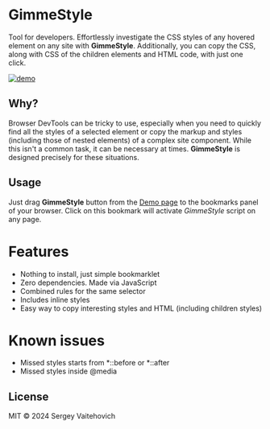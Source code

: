 # GimmeStyle

Tool for developers.
Effortlessly investigate the CSS styles of any hovered element on any site with **GimmeStyle**.
Additionally, you can copy the CSS, along with CSS of the children elements and HTML code, with just one click.

[![demo](https://github.com/SW999/gimme-style/assets/3176886/1d07f1fd-ad78-4a2d-987b-9844ba61c3c1)](https://sw999.github.io/gimme-style/)

## Why?

Browser DevTools can be tricky to use, especially when you need to quickly find all the styles of a selected element or copy the markup and styles (including those of nested elements) of a complex site component.
While this isn't a common task, it can be necessary at times. **GimmeStyle** is designed precisely for these situations.

## Usage

Just drag **GimmeStyle** button from the [Demo page](https://sw999.github.io/gimme-style/) to the bookmarks panel of your browser.
Click on this bookmark will activate *GimmeStyle* script on any page.

# Features

* Nothing to install, just simple bookmarklet
* Zero dependencies. Made via JavaScript
* Combined rules for the same selector
* Includes inline styles
* Easy way to copy interesting styles and HTML (including children styles)

# Known issues

* Missed styles starts from *::before or *::after
* Missed styles inside @media

## License

MIT © 2024 Sergey Vaitehovich
